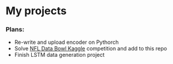 # My projects
### Plans:
- Re-write and upload encoder on Pythorch
- Solve [NFL Data Bowl Kaggle](https://github.com/zvoryginalexander/nfl-big-data-bowl-2020) competition and add to this repo
- Finish LSTM data generation project
